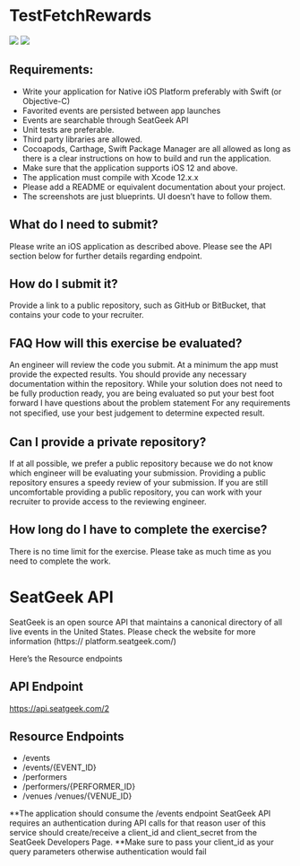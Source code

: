 # TestFetchRewards



![](https://github.com/achall9/TestFetchRewards/Media/IMG_0822.PNG)
![](https://github.com/achall9/TestFetchRewards/Media/IMG_0823.PNG)

## Requirements: 

- Write your application for Native iOS Platform preferably with Swift (or Objective-C)
- Favorited events are persisted between app launches
- Events are searchable through SeatGeek API
- Unit tests are preferable.
- Third party libraries are allowed. 
- Cocoapods, Carthage, Swift Package Manager are all allowed as long as there is a clear instructions on how to build and run the application.  
- Make sure that the application supports iOS 12 and above.
- The application must compile with Xcode 12.x.x
- Please add a README or equivalent documentation about your project.
- The screenshots are just blueprints. UI doesn’t have to follow them.


## What do I need to submit?

Please write an iOS application as described above. Please see the API section below for further details regarding endpoint. 

## How do I submit it?

Provide a link to a public repository, such as GitHub or BitBucket, that contains your code to your recruiter.

## FAQ How will this exercise be evaluated?

An engineer will review the code you submit. At a minimum the app must provide the expected results. You should provide any necessary documentation within the repository. While your solution does not need to be fully production ready, you are being evaluated so put your best foot forward
I have questions about the problem statement For any requirements not speciﬁed, use your best judgement to determine expected result.

## Can I provide a private repository?

If at all possible, we prefer a public repository because we do not know which engineer will be evaluating your submission. Providing a public repository ensures a speedy review of your submission. If you are still uncomfortable providing a public repository, you can work with your recruiter to provide access to the reviewing engineer.

## How long do I have to complete the exercise?

There is no time limit for the exercise. Please take as much time as you need to complete the work.


# SeatGeek API 

SeatGeek is an open source API that maintains a canonical directory of all live events in the United States. Please check the website for more information (https:// platform.seatgeek.com/) 

Here’s the Resource endpoints 

## API Endpoint
https://api.seatgeek.com/2 

## Resource Endpoints
- /events 
- /events/{EVENT_ID} 
- /performers
- /performers/{PERFORMER_ID} 
- /venues /venues/{VENUE_ID} 

**The application should consume the /events endpoint SeatGeek API requires an authentication during API calls for that reason user of this service should create/receive a client_id and client_secret from the SeatGeek Developers Page. 
**Make sure to pass your client_id as your query parameters otherwise authentication would fail
